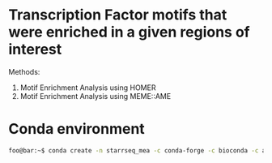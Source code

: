 # Transcription Factor motifs that were enriched in a given regions of interest

Methods:

1. Motif Enrichment Analysis using HOMER
2. Motif Enrichment Analysis using MEME::AME


# Conda environment
```bash
foo@bar:~$ conda create -n starrseq_mea -c conda-forge -c bioconda -c anaconda python=3 pandas pybedtools meme=5.0.2 icu=58.2 homer 
```
